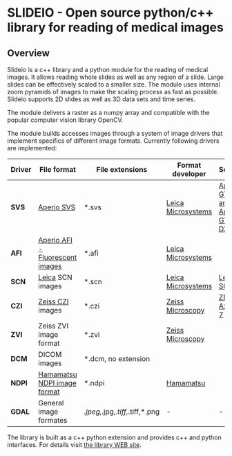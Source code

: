 # SLIDEIO - Open source python/c++ library for reading of medical images
## Overview
Slideio is a c++ library and a python module for the reading of medical images. It allows reading whole slides as well as any region of a slide. Large slides can be effectively scaled to a smaller size. The module uses internal zoom pyramids of images to make the scaling process as fast as possible. Slideio supports 2D slides as well as 3D data sets and time series.

The module delivers a raster as a numpy array and compatible with the popular computer vision library OpenCV.

The module builds accesses images through a system of image drivers that implement specifics of different image formats. Currently following drivers are implemented:

| **Driver** | **File format** | **File extensions** | **Format developer** | **Scanners** |
|---|---|---|---|---|
| **SVS** | [Aperio SVS](https://www.leicabiosystems.com/en-de/digital-pathology/manage/aperio-imagescope/) | *.svs | [Leica Microsystems](https://www.leicabiosystems.com/) | [Aperio GT 450 and Aperio GT 450 DX](https://www.leicabiosystems.com/en-de/digital-pathology/scan/) |
| **AFI** | [Aperio AFI - Fluorescent images](https://www.pathologynews.com/fileformats/leica-afi/) | *.afi | [Leica Microsystems](https://www.leicabiosystems.com/) |  |
| **SCN** | [Leica](https://www.leica-microsystems.com/) SCN images | *.scn | [Leica Microsystems](https://www.leicabiosystems.com/) | [Leica SCN400](https://www.leicabiosystems.com/en-de/news-events/leica-microsystems-launches-scn400-f-combined-fluorescence-and-brightfield-slide/) |
| **CZI** | [Zeiss CZI](https://www.zeiss.com/microscopy/en/products/software/zeiss-zen/czi-image-file-format.html) images | *.czi | [Zeiss Microscopy](https://www.zeiss.com/microscopy/en/home.html?vaURL=www.zeiss.com/microscopy) | [ZEISS Axioscan 7](https://www.zeiss.com/microscopy/en/products/imaging-systems/axioscan-for-biology.html) |
| **ZVI** | Zeiss ZVI image format | *.zvi | [Zeiss Microscopy](https://www.zeiss.com/microscopy/en/home.html?vaURL=www.zeiss.com/microscopy) |  |
| **DCM** | DICOM images | *.dcm, no extension |  |  |
| **NDPI** | [Hamamatsu NDPI image format](https://www.hamamatsu.com/eu/en/product/life-science-and-medical-systems/digital-slide-scanner/U12388-01.html) | *.ndpi | [Hamamatsu](https://www.hamamatsu.com/eu/en.html) |  |
| **GDAL** | General image formates | *.jpeg,*.jpg,*.tiff,*.tiff,*.png | - | - |

The library is built as a c++ python extension and provides c++ and python interfaces.
For details visit [the library WEB site](https://booritas.github.io/slideio/).